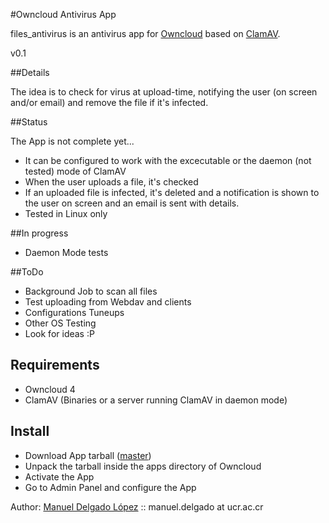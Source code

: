#Owncloud Antivirus App   

files_antivirus is an antivirus app for [Owncloud](https://github.com/owncloud) based on [ClamAV](http://www.clamav.net).

v0.1

##Details

The idea is to check for virus at upload-time, notifying the user (on screen and/or email) and
remove the file if it's infected.

##Status

The App is not complete yet...
* It can be configured to work with the excecutable or the daemon (not tested) mode of ClamAV
* When the user uploads a file, it's checked
* If an uploaded file is infected, it's deleted and a notification is shown to the user on screen and an email is sent with details.
* Tested in Linux only

##In progress

* Daemon Mode tests

##ToDo

* Background Job to scan all files
* Test uploading from Webdav and clients
* Configurations Tuneups
* Other OS Testing
* Look for ideas :P

## Requirements

* Owncloud 4
* ClamAV (Binaries or a server running ClamAV in daemon mode)

## Install

* Download App tarball ([master](https://github.com/valarauco/files_antivirus/tarball/master))
* Unpack the tarball inside the apps directory of Owncloud
* Activate the App
* Go to Admin Panel and configure the App


Author: 
[Manuel Delgado López](https://github.com/valarauco/) :: manuel.delgado at ucr.ac.cr
